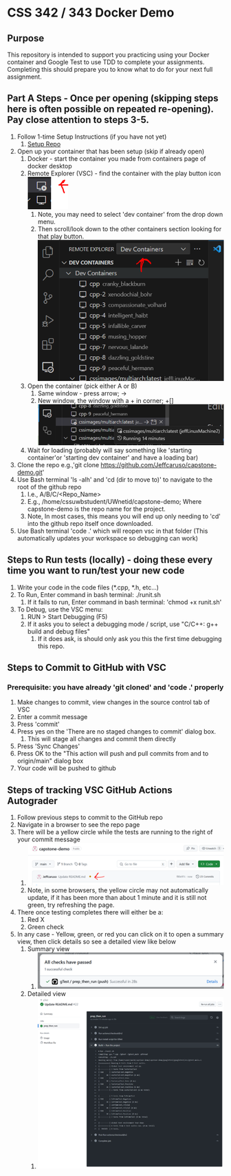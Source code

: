 # CSS 342 / 343 Docker Demo

## Purpose
This repository is intended to support you practicing using your Docker container and Google Test to use TDD to complete your assignments. 
Completing this should prepare you to know what to do for your next full assignment.

## Part A Steps - Once per opening (skipping steps here is often possible on repeated re-opening). Pay close attention to steps 3-5.
1. Follow 1-time Setup Instructions (if you have not yet)
    1. [Setup Repo](https://github.com/Jeffcaruso/capstone-Setup_Repo) 
1. Open up your container that has been setup (skip if already open) 
    1. Docker - start the container you made from containers page of docker desktop
    1. Remote Explorer (VSC) - find the container with the play button icon ![images/play button.png](https://github.com/Jeffcaruso/capstone-Setup_Repo/blob/main/images/play%20button.PNG)
        1. Note, you may need to select 'dev container' from the drop down menu.
        2. Then scroll/look down to the other containers section looking for that play button.
        ![images/drop down.png](https://github.com/Jeffcaruso/capstone-demo/blob/main/images/drop%20down.PNG)    
    1. Open the container (pick either A or B)
        1. Same window - press arrow; ->
        1. New window, the window with a + in corner; +[]
        ![images/showing opening](https://github.com/Jeffcaruso/capstone-Setup_Repo/blob/main/images/showing%20area%20selected.png)
    1. Wait for loading (probably will say something like 'starting container'or 'starting dev container' and have a loading bar)
1. Clone the repo e.g.,'git clone https://github.com/Jeffcaruso/capstone-demo.git'
1. Use Bash terminal 'ls -alh' and 'cd (dir to move to)' to navigate to the root of the github repo
    1. I.e., A/B/C/<Repo_Name>
    2. E.g., /home/cssuwbstudent/UWnetid/capstone-demo; Where capstone-demo is the repo name for the project.
    3. Note, In most cases, this means you will end up only needing to 'cd' into the github repo itself once downloaded.
1. Use Bash terminal 'code .' which will reopen vsc in that folder (This automatically updates your workspace so debugging can work)


## Steps to Run tests (locally) - doing these every time you want to run/test your new code
1. Write your code in the code files (*.cpp, *.h, etc...)
1. To Run, Enter command in bash terminal: ./runit.sh
    1. If it fails to run, Enter command in bash terminal: 'chmod +x runit.sh' 
1. To Debug, use the VSC menu:
    1. RUN > Start Debugging (F5)
    2. If it asks you to select a debugging mode / script, use "C/C++: g++ build and debug files"
        1. If it does ask, is should only ask you this the first time debugging this repo.

## Steps to Commit to GitHub with VSC
### Prerequisite: you have already 'git cloned' and 'code .' properly
1. Make changes to commit, view changes in the source control tab of VSC
2. Enter a commit message
3. Press 'commit'
4. Press yes on the 'There are no staged changes to commit' dialog box.
    1. This will stage all changes and commit them directly   
6. Press 'Sync Changes'
7. Press OK to the "This action will push and pull commits from and to origin/main" dialog box
8. Your code will be pushed to github

## Steps of tracking VSC GitHub Actions Autograder
1. Follow previous steps to commit to the GitHub repo 
1. Navigate in a browser to see the repo page
1. There will be a yellow circle while the tests are running to the right of your commit message
    1. ![images/actions status.png](https://github.com/Jeffcaruso/capstone-demo/blob/main/images/actions%20status.PNG)
    2. Note, in some browsers, the yellow circle may not automatically update, if it has been more than about 1 minute and it is still not green, try refreshing the page.
1. There once testing completes there will either be a:
    1. Red X
    2. Green check
1. In any case - Yellow, green, or red you can click on it to open a summary view, then click details so see a detailed view like below
    1. Summary view
        1. ![images/summary view.png](https://github.com/Jeffcaruso/capstone-demo/blob/main/images/summary%20view.PNG)
    3. Detailed view
        1. ![images/detailed view.png](https://github.com/Jeffcaruso/capstone-demo/blob/main/images/detailed%20view.PNG)



